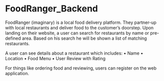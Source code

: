 # FoodRanger_Backend
FoodRanger (imaginary) is a local food delivery platform. They partner-up with local restaurants and deliver food to the customer’s doorstep. Upon landing on their website, a user can search for restaurants by name or pre-defined area. Based on his search he will be shown a list of matching restaurants.

A user can see details about a restaurant which includes:
• Name
• Location
• Food Menu
• User Review with Rating

For things like ordering food and reviewing, users can register on the web application.
